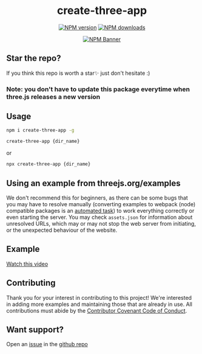 <div align="center">
  <h1>create-three-app</h1>
  <p>
    <a href="https://www.npmjs.com/package/create-three-app"><img src="https://img.shields.io/npm/v/create-three-app?maxAge=3600" alt="NPM version" /></a>
    <a href="https://www.npmjs.com/package/create-three-app"><img src="https://img.shields.io/npm/dt/create-three-app?maxAge=3600" alt="NPM downloads" /></a>
  </p>
  <p>
    <a href="https://www.npmjs.com/package/create-three-app"><img src="https://nodei.co/npm/create-three-app.png?compact=true" alt="NPM Banner"></a>
  </p>
</div>

## Star the repo?

If you think this repo is worth a star✨ just don't hesitate :)

### Note: you don't have to update this package everytime when three.js releases a new version

## Usage

```sh
npm i create-three-app -g

create-three-app {dir_name}
```

or

```sh
npx create-three-app {dir_name}
```

## Using an example from threejs.org/examples

We don't recommend this for beginners, as there can be some bugs that you may have to resolve manually (converting examples to webpack (node) compatible packages is an [automated task](https://github.com/GmBodhi/create-three-app/actions/workflows/examples.yml)) to work everything correctly or even starting the server. You may check `assets.json` for information about unresolved URLs, which may or may not stop the web server from initiating, or the unexpected behaviour of the website.

## Example

[Watch this video](https://user-images.githubusercontent.com/71921036/130307047-2ac63f4d-58fd-412b-afca-0c2deeda11d6.mp4)

## Contributing

Thank you for your interest in contributing to this project!
We're interested in adding more examples and maintaining those that are already in use. All contributions must abide by the [Contributor Covenant Code of Conduct](https://github.com/GmBodhi/create-three-app/blob/master/CODE_OF_CONDUCT.md).

## Want support?

Open an [issue](https://github.com/GmBodhi/create-three-app/issues/new) in the [github repo](https://github.com/GmBodhi/create-three-app)


